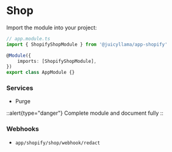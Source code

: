 # Shop

Import the module into your project:

```ts
// app.module.ts
import { ShopifyShopModule } from '@juicyllama/app-shopify'

@Module({
	imports: [ShopifyShopModule],
})
export class AppModule {}
```

### Services

- Purge

::alert{type="danger"}
Complete module and document fully
::

### Webhooks

- `app/shopify/shop/webhook/redact`